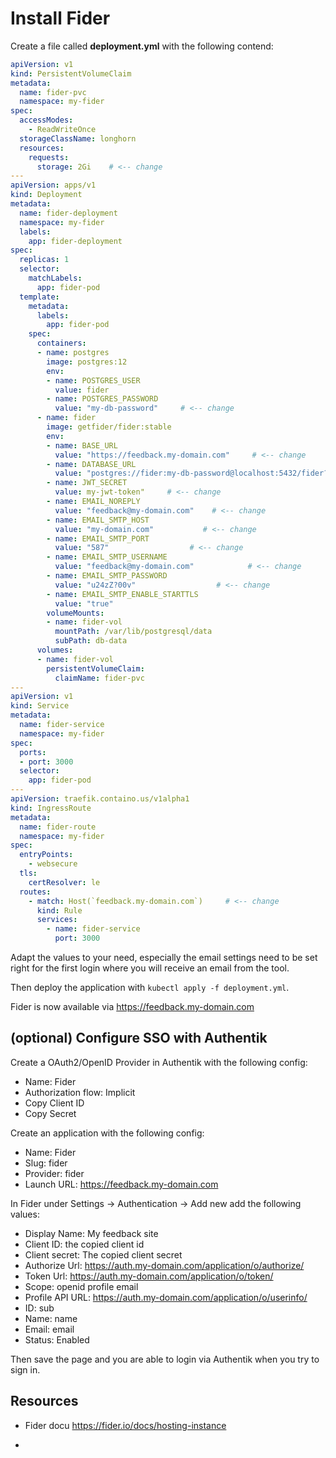 # Install Fider

Create a file called **deployment.yml** with the following contend:

```yaml
apiVersion: v1
kind: PersistentVolumeClaim
metadata:
  name: fider-pvc
  namespace: my-fider
spec:
  accessModes:
    - ReadWriteOnce
  storageClassName: longhorn
  resources:
    requests:
      storage: 2Gi    # <-- change
---
apiVersion: apps/v1
kind: Deployment
metadata:
  name: fider-deployment
  namespace: my-fider
  labels:
    app: fider-deployment
spec:
  replicas: 1
  selector:
    matchLabels:
      app: fider-pod
  template:
    metadata:
      labels:
        app: fider-pod
    spec:
      containers:
      - name: postgres
        image: postgres:12
        env:
        - name: POSTGRES_USER
          value: fider
        - name: POSTGRES_PASSWORD
          value: "my-db-password"     # <-- change
      - name: fider
        image: getfider/fider:stable
        env:
        - name: BASE_URL
          value: "https://feedback.my-domain.com"     # <-- change
        - name: DATABASE_URL
          value: "postgres://fider:my-db-password@localhost:5432/fider?sslmode=disable"    # <-- change
        - name: JWT_SECRET
          value: my-jwt-token"     # <-- change
        - name: EMAIL_NOREPLY
          value: "feedback@my-domain.com"    # <-- change
        - name: EMAIL_SMTP_HOST
          value: "my-domain.com"           # <-- change
        - name: EMAIL_SMTP_PORT
          value: "587"                  # <-- change
        - name: EMAIL_SMTP_USERNAME
          value: "feedback@my-domain.com"            # <-- change
        - name: EMAIL_SMTP_PASSWORD
          value: "u24zZ?00v"                  # <-- change
        - name: EMAIL_SMTP_ENABLE_STARTTLS
          value: "true"
        volumeMounts:
        - name: fider-vol
          mountPath: /var/lib/postgresql/data
          subPath: db-data
      volumes:
      - name: fider-vol
        persistentVolumeClaim:
          claimName: fider-pvc
---
apiVersion: v1
kind: Service
metadata:
  name: fider-service
  namespace: my-fider
spec:
  ports:
  - port: 3000
  selector:
    app: fider-pod
---
apiVersion: traefik.containo.us/v1alpha1
kind: IngressRoute
metadata:
  name: fider-route
  namespace: my-fider
spec:
  entryPoints:
    - websecure
  tls:
    certResolver: le
  routes:
    - match: Host(`feedback.my-domain.com`)     # <-- change
      kind: Rule
      services:
        - name: fider-service
          port: 3000
```

Adapt the values to your need, especially the email settings need to be set right for the first login where you will receive an email from the tool.

Then deploy the application with ```kubectl apply -f deployment.yml```.

Fider is now available via https://feedback.my-domain.com



## (optional) Configure SSO with Authentik

Create a OAuth2/OpenID Provider in Authentik with the following config:
* Name: Fider
* Authorization flow: Implicit
* Copy Client ID
* Copy Secret

Create an application with the following config:
* Name: Fider
* Slug: fider
* Provider: fider
* Launch URL: https://feedback.my-domain.com

In Fider under Settings -> Authentication -> Add new add the following values:
* Display Name: My feedback site
* Client ID: the copied client id
* Client secret: The copied client secret
* Authorize Url: https://auth.my-domain.com/application/o/authorize/
* Token Url: https://auth.my-domain.com/application/o/token/
* Scope: openid profile email
* Profile API URL: https://auth.my-domain.com/application/o/userinfo/
* ID: sub
* Name: name
* Email: email
* Status: Enabled

Then save the page and you are able to login via Authentik when you try to sign in.


## Resources
* Fider docu https://fider.io/docs/hosting-instance

* 
